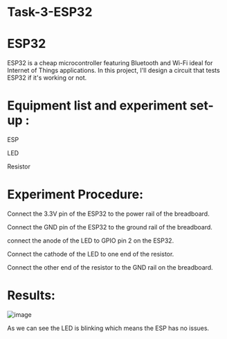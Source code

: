 # Task-3-ESP32

# ESP32

ESP32 is a cheap microcontroller featuring Bluetooth and Wi-Fi ideal for Internet of Things applications. In this project, I'll design a circuit that tests ESP32 if it's working or not.

# Equipment list and experiment set-up :

ESP

LED 

Resistor


# Experiment Procedure:

Connect the 3.3V pin of the ESP32 to the power rail of the breadboard.

Connect the GND pin of the ESP32 to the ground rail of the breadboard.

connect the anode of the LED to GPIO pin 2 on the ESP32.

Connect the cathode of the LED to one end of the resistor.

Connect the other end of the resistor to the GND rail on the breadboard.


# Results:


![image](https://github.com/user-attachments/assets/d0aefa47-fd31-4d5c-92d2-7169205dbe42)


As we can see the LED is blinking which means the ESP has no issues. 

